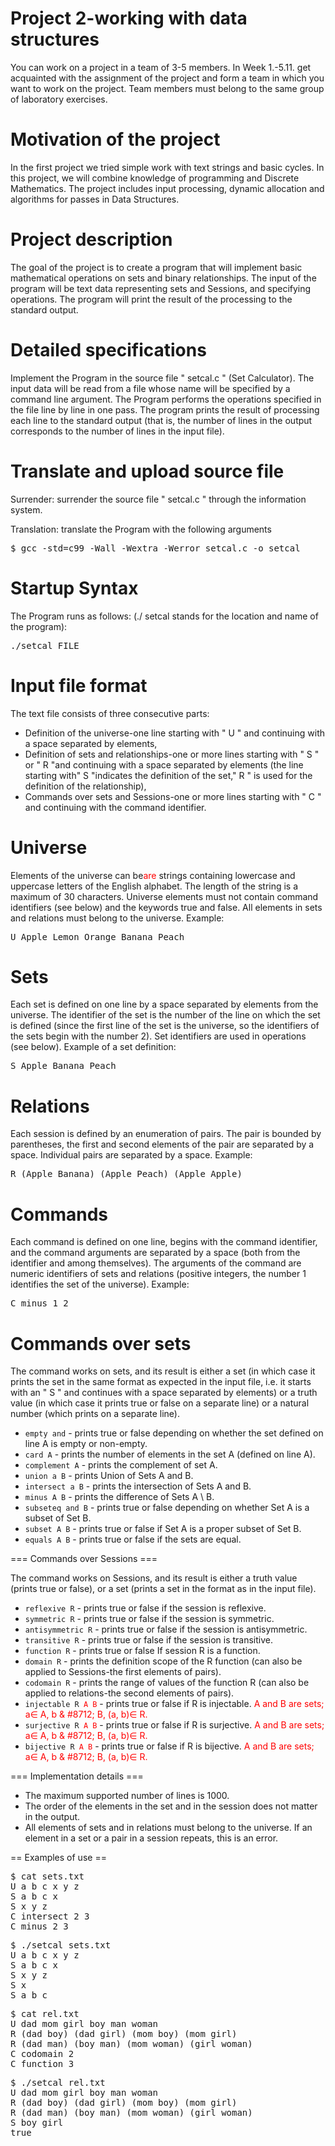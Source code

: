 # Project 2-working with data structures

You can work on a project in a team of 3-5 members. In Week 1.-5.11. get acquainted with the assignment of the project and form a team in which you want to work on the project. Team members must belong to the same group of laboratory exercises.

# Motivation of the project

In the first project we tried simple work with text strings and basic cycles. In this project, we will combine knowledge of programming and Discrete Mathematics. The project includes input processing, dynamic allocation and algorithms for passes in Data Structures.

# Project description

The goal of the project is to create a program that will implement basic mathematical operations on sets and binary relationships. The input of the program will be text data representing sets and Sessions, and specifying operations. The program will print the result of the processing to the standard output.

# Detailed specifications

Implement the Program in the source file " setcal.c " (Set Calculator). The input data will be read from a file whose name will be specified by a command line argument. The Program performs the operations specified in the file line by line in one pass. The program prints the result of processing each line to the standard output (that is, the number of lines in the output corresponds to the number of lines in the input file).

# Translate and upload source file

Surrender: surrender the source file " setcal.c " through the information system.

Translation: translate the Program with the following arguments

<pre>$ gcc -std=c99 -Wall -Wextra -Werror setcal.c -o setcal</pre>

# Startup Syntax

The Program runs as follows: (./ setcal stands for the location and name of the program):

<pre>./setcal FILE</pre>

# Input file format

The text file consists of three consecutive parts:
- Definition of the universe-one line starting with " U " and continuing with a space separated by elements,
- Definition of sets and relationships-one or more lines starting with " S " or " R "and continuing with a space separated by elements (the line starting with" S "indicates the definition of the set," R " is used for the definition of the relationship),
- Commands over sets and Sessions-one or more lines starting with " C " and continuing with the command identifier.
# Universe

Elements of the universe can be</s><span style= "color: red">are</span> strings containing lowercase and uppercase letters of the English alphabet. The length of the string is a maximum of 30 characters. Universe elements must not contain command identifiers (see below) and the keywords true and false. All elements in sets and relations must belong to the universe. Example:
<pre>U Apple Lemon Orange Banana Peach</pre>

# Sets

Each set is defined on one line by a space separated by elements from the universe. The identifier of the set is the number of the line on which the set is defined (since the first line of the set is the universe, so the identifiers of the sets begin with the number 2). Set identifiers are used in operations (see below). Example of a set definition:
<pre>S Apple Banana Peach</pre>

# Relations

Each session is defined by an enumeration of pairs. The pair is bounded by parentheses, the first and second elements of the pair are separated by a space. Individual pairs are separated by a space. Example:
<pre>R (Apple Banana) (Apple Peach) (Apple Apple)</pre>


# Commands

Each command is defined on one line, begins with the command identifier, and the command arguments are separated by a space (both from the identifier and among themselves). The arguments of the command are numeric identifiers of sets and relations (positive integers, the number 1 identifies the set of the universe). Example:
<pre>C minus 1 2</pre>

# Commands over sets

The command works on sets, and its result is either a set (in which case it prints the set in the same format as expected in the input file, i.e. it starts with an " S " and continues with a space separated by elements) or a truth value (in which case it prints true or false on a separate line) or a natural number (which prints on a separate line).

* <code>empty and</code> - prints true or false depending on whether the set defined on line A is empty or non-empty.
* <code>card A</code> - prints the number of elements in the set A (defined on line A).
* <code>complement A</code> - prints the complement of set A.
* <code>union a B</code> - prints Union of Sets A and B.
* <code>intersect a B</code> - prints the intersection of Sets A and B.
* <code>minus A B</code> - prints the difference of Sets A \ B.
* <code>subseteq and B</code> - prints true or false depending on whether Set A is a subset of Set B.
* <code>subset A B</code> - prints true or false if Set A is a proper subset of Set B.
* <code>equals A B</code> - prints true or false if the sets are equal.

=== Commands over Sessions ===

The command works on Sessions, and its result is either a truth value (prints true or false), or a set (prints a set in the format as in the input file).

* <code>reflexive R</code> - prints true or false if the session is reflexive.
* <code>symmetric R</code> - prints true or false if the session is symmetric.
* <code>antisymmetric R</code> - prints true or false if the session is antisymmetric.
* <code>transitive R</code> - prints true or false if the session is transitive.
* <code>function R</code> - prints true or false If session R is a function.
* <code>domain R</code> - prints the definition scope of the R function (can also be applied to Sessions-the first elements of pairs).
* <code>codomain R</code> - prints the range of values of the function R (can also be applied to relations-the second elements of pairs).
* <code>injectable R <span style="color:red" >A B</span></code> - prints true or false if R is injectable. <span style= "color:red">A and B are sets; a&#8712; A, b & #8712; B, (a, b)&#8712; R.</span>
* <code>surjective R <span style= "color:red">A B</span></code> - prints true or false if R is surjective. <span style= "color:red">A and B are sets; a&#8712; A, b & #8712; B, (a, b)&#8712; R.</span>
* <code>bijective R <span style= "color:red">A B</span></code> - prints true or false if R is bijective. <span style= "color:red">A and B are sets; a&#8712; A, b & #8712; B, (a, b)&#8712; R.</span>

=== Implementation details ===

* The maximum supported number of lines is 1000.
* The order of the elements in the set and in the session does not matter in the output.
* All elements of sets and in relations must belong to the universe. If an element in a set or a pair in a session repeats, this is an error.

== Examples of use  ==

<pre>$ cat sets.txt
U a b c x y z
S a b c x
S x y z
C intersect 2 3
C minus 2 3</pre>
<pre>$ ./setcal sets.txt
U a b c x y z
S a b c x
S x y z
S x
S a b c</pre>

<pre>$ cat rel.txt
U dad mom girl boy man woman
R (dad boy) (dad girl) (mom boy) (mom girl)
R (dad man) (boy man) (mom woman) (girl woman)
C codomain 2
C function 3</pre>
<pre>$ ./setcal rel.txt
U dad mom girl boy man woman
R (dad boy) (dad girl) (mom boy) (mom girl)
R (dad man) (boy man) (mom woman) (girl woman)
S boy girl
true</pre>